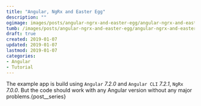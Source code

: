 ```yaml
---
title: "Angular, NgRx and Easter Egg"
description: ""
ogimage: images/posts/angular-ngrx-and-easter-egg/angular-ngrx-and-easter-egg-og.jpg
tumb: /images/posts/angular-ngrx-and-easter-egg/angular-ngrx-and-easter-egg
draft: true
created: 2019-01-07
updated: 2019-01-07
lastmod: 2019-01-07
categories:
- Angular
- Tutorial
---
```



The example app is build using `Angular` *7.2.0* and `Angular CLI` *7.2.1*, `NgRx` *7.0.0*. But the code should work with any Angular version without any major problems.{post__series}

